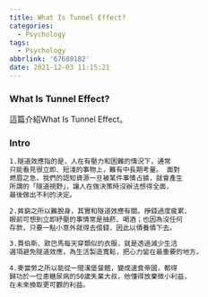 ```yaml
---
title: What Is Tunnel Effect?
categories:
  - Psychology
tags:
  - Psychology
abbrlink: '67680182'
date: 2021-12-03 11:15:21
---
```

### What Is Tunnel Effect?
<!--more-->
這篇介紹What Is Tunnel Effect。

### Intro
```sh
1.隧道效應指的是，人在有壓力和困難的情況下，通常
只能看見很立即、短淺的事物上，難有中長期考量。 面對
燃眉之急，我們的認知資源一旦被某件事情占據，就會產生
所謂的「隧道視野」，讓人在做決策時沒辦法想得全面，
最後做出不利的決定。

2.貧窮之所以難脫身，其實和隧道效應有關。掙錢過度疲累，
眼前可想到立即紓壓的事情常是抽菸、喝酒；也因為沒任何
存款，只要一點小意外就得去借錢，因此以債養債下去。

3.賈伯斯、歐巴馬每天穿類似的衣服，就是透過減少生活
選項避免隧道效應，為生活製造寬鬆，把心力留在最重要的地方。

4.麥當勞之所以能從一間漢堡餐館，變成速食帝國，都得
歸功於一位患糖尿病的50歲失業大叔，他懂得放棄微小利益，
在未來換取更可觀的利益。
```
